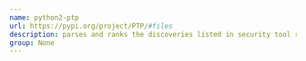 ```yaml
---
name: python2-ptp
url: https://pypi.org/project/PTP/#files
description: parses and ranks the discoveries listed in security tool reports. URL : https://pypi.org/project/PTP/#files Groups : None
group: None
---
```

